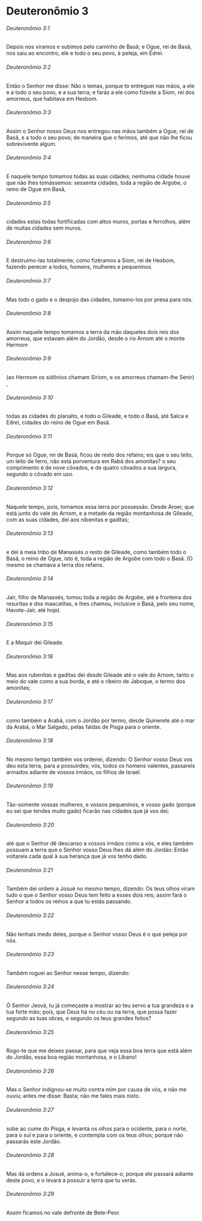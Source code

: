 # Deuteronômio 3

###### Deuteronômio 3:1

Depois nos viramos e subimos pelo caminho de Basã; e Ogue, rei de Basã, nos saiu ao encontro, ele e todo o seu povo, à peleja, em Edrei.

###### Deuteronômio 3:2

Então o Senhor me disse: Não o temas, porque to entreguei nas mãos, a ele e a todo o seu povo, e a sua terra; e farás a ele como fizeste a Siom, rei dos amorreus, que habitava em Hesbom.

###### Deuteronômio 3:3

Assim o Senhor nosso Deus nos entregou nas mãos também a Ogue, rei de Basã, e a todo o seu povo; de maneira que o ferimos, até que não lhe ficou sobrevivente algum.

###### Deuteronômio 3:4

E naquele tempo tomamos todas as suas cidades; nenhuma cidade houve que não lhes tomássemos: sessenta cidades, toda a região de Argobe, o reino de Ogue em Basã,

###### Deuteronômio 3:5

cidades estas todas fortificadas com altos muros, portas e ferrolhos, além de muitas cidades sem muros.

###### Deuteronômio 3:6

E destruímo-las totalmente, como fizéramos a Siom, rei de Hesbom, fazendo perecer a todos, homens, mulheres e pequeninos.

###### Deuteronômio 3:7

Mas todo o gado e o despojo das cidades, tomamo-los por presa para nós.

###### Deuteronômio 3:8

Assim naquele tempo tomamos a terra da mão daqueles dois reis dos amorreus, que estavam além do Jordão, desde o rio Arnom até o monte Hermom

###### Deuteronômio 3:9

(ao Hermom os sidônios chamam Siriom, e os amorreus chamam-lhe Senir) ,

###### Deuteronômio 3:10

todas as cidades do planalto, e todo o Gileade, e todo o Basã, até Salca e Edrei, cidades do reino de Ogue em Basã.

###### Deuteronômio 3:11

Porque só Ogue, rei de Basã, ficou de resto dos refains; eis que o seu leito, um leito de ferro, não está porventura em Rabá dos amonitas? o seu comprimento é de nove côvados, e de quatro côvados a sua largura, segundo o côvado em uso.

###### Deuteronômio 3:12

Naquele tempo, pois, tomamos essa terra por possessão. Desde Aroer, que está junto do vale do Arnom, e a metade da região montanhosa de Gileade, com as suas cidades, dei aos nibenitas e gaditas;

###### Deuteronômio 3:13

e dei à meia tribo de Manassés o resto de Gileade, como também todo o Basã, o reino de Ogue, isto é, toda a região de Argobe com todo o Basã. (O mesmo se chamava a terra dos refains.

###### Deuteronômio 3:14

Jair, filho de Manassés, tomou toda a região de Argobe, até a fronteira dos resuritas e dos maacatitas, e lhes chamou, inclusive o Basã, pelo seu nome, Havote-Jair, até hoje).

###### Deuteronômio 3:15

E a Maquir dei Gileade.

###### Deuteronômio 3:16

Mas aos rubenitas e gaditas dei desde Gileade até o vale do Arnom, tanto o meio do vale como a sua borda, e até o ribeiro de Jaboque, o termo dos amonitas;

###### Deuteronômio 3:17

como também a Arabá, com o Jordão por termo, desde Quinerete até o mar da Arabá, o Mar Salgado, pelas faldas de Pisga para o oriente.

###### Deuteronômio 3:18

No mesmo tempo também vos ordenei, dizendo: O Senhor vosso Deus vos deu esta terra, para a possuirdes; vós, todos os homens valentes, passareis armados adiante de vossos irmãos, os filhos de Israel.

###### Deuteronômio 3:19

Tão-somente vossas mulheres, e vossos pequeninos, e vosso gado (porque eu sei que tendes muito gado) ficarão nas cidades que já vos dei;

###### Deuteronômio 3:20

até que o Senhor dê descanso a vossos irmãos como a vós, e eles também possuam a terra que o Senhor vosso Deus lhes dá além do Jordão: Então voltareis cada qual à sua herança que já vos tenho dado.

###### Deuteronômio 3:21

Também dei ordem a Josué no mesmo tempo, dizendo: Os teus olhos viram tudo o que o Senhor vosso Deus tem feito a esses dois reis; assim fará o Senhor a todos os reinos a que tu estás passando.

###### Deuteronômio 3:22

Não tenhais medo deles, porque o Senhor vosso Deus é o que peleja por nós.

###### Deuteronômio 3:23

Também roguei ao Senhor nesse tempo, dizendo:

###### Deuteronômio 3:24

Ó Senhor Jeová, tu já começaste a mostrar ao teu servo a tua grandeza e a tua forte mão; pois, que Deus há no céu ou na terra, que possa fazer segundo as tuas obras, e segundo os teus grandes feitos?

###### Deuteronômio 3:25

Rogo-te que me deixes passar, para que veja essa boa terra que está além do Jordão, essa boa região montanhosa, e o Líbano!

###### Deuteronômio 3:26

Mas o Senhor indignou-se muito contra mim por causa de vós, e não me ouviu; antes me disse: Basta; não me fales mais nisto.

###### Deuteronômio 3:27

sobe ao cume do Pisga, e levanta os olhos para o ocidente, para o norte, para o sul e para o oriente, e contempla com os teus olhos; porque não passarás este Jordão.

###### Deuteronômio 3:28

Mas dá ordens a Josué, anima-o, e fortalece-o, porque ele passará adiante deste povo, e o levará a possuir a terra que tu verás.

###### Deuteronômio 3:29

Assim ficamos no vale defronte de Bete-Peor.

